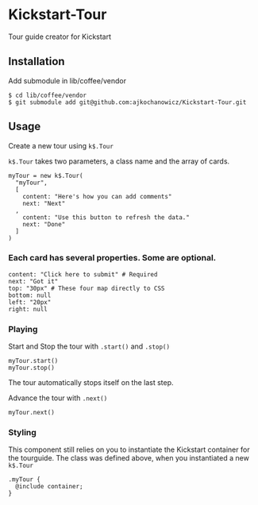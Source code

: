 # Kickstart-Tour
Tour guide creator for Kickstart

## Installation

Add submodule in lib/coffee/vendor

    $ cd lib/coffee/vendor
    $ git submodule add git@github.com:ajkochanowicz/Kickstart-Tour.git

## Usage

Create a new tour using `k$.Tour`

`k$.Tour` takes two parameters, a class name and the array of cards.

    myTour = new k$.Tour(
      "myTour",
      [
        content: "Here's how you can add comments"
        next: "Next"
      ,
        content: "Use this button to refresh the data."
        next: "Done"
      ]
    )

### Each card has several properties. Some are optional.

    content: "Click here to submit" # Required
    next: "Got it"
    top: "30px" # These four map directly to CSS
    bottom: null
    left: "20px"
    right: null

### Playing

Start and Stop the tour with `.start()` and `.stop()`

    myTour.start()
    myTour.stop()

The tour automatically stops itself on the last step.

Advance the tour with `.next()`

    myTour.next()

### Styling

This component still relies on you to instantiate the Kickstart container
for the tourguide. The class was defined above, when you instantiated a new
`k$.Tour`

    .myTour {
      @include container;
    }

